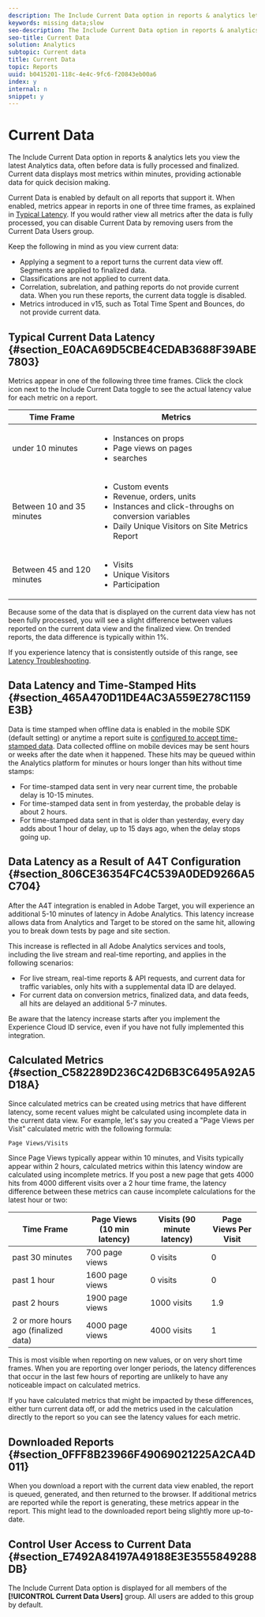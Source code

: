 ```yaml
---
description: The Include Current Data option in reports & analytics lets you view the latest Analytics data, often before data is fully processed and finalized. Current data displays most metrics within minutes, providing actionable data for quick decision making.
keywords: missing data;slow
seo-description: The Include Current Data option in reports & analytics lets you view the latest Analytics data, often before data is fully processed and finalized. Current data displays most metrics within minutes, providing actionable data for quick decision making.
seo-title: Current Data
solution: Analytics
subtopic: Current data
title: Current Data
topic: Reports
uuid: b0415201-118c-4e4c-9fc6-f20843eb00a6
index: y
internal: n
snippet: y
---
```


# Current Data

The Include Current Data option in reports & analytics lets you view the latest Analytics data, often before data is fully processed and finalized. Current data displays most metrics within minutes, providing actionable data for quick decision making.

Current Data is enabled by default on all reports that support it. When enabled, metrics appear in reports in one of three time frames, as explained in [Typical Latency](../data-collection/data-latency.md#section_E0ACA69D5CBE4CEDAB3688F39ABE7803). If you would rather view all metrics after the data is fully processed, you can disable Current Data by removing users from the Current Data Users group.

Keep the following in mind as you view current data:

* Applying a segment to a report turns the current data view off. Segments are applied to finalized data. 
* Classifications are not applied to current data. 
* Correlation, subrelation, and pathing reports do not provide current data. When you run these reports, the current data toggle is disabled. 
* Metrics introduced in v15, such as Total Time Spent and Bounces, do not provide current data.

## Typical Current Data Latency {#section_E0ACA69D5CBE4CEDAB3688F39ABE7803}

Metrics appear in one of the following three time frames. Click the clock icon next to the Include Current Data toggle to see the actual latency value for each metric on a report. 

<table id="table_17C8732F72AD442D87F61DEA919FB3C9"> 
 <thead> 
  <tr> 
   <th colname="col1" class="entry"> Time Frame </th> 
   <th colname="col2" class="entry"> Metrics </th> 
  </tr> 
 </thead>
 <tbody> 
  <tr> 
   <td colname="col1"> under 10 minutes </td> 
   <td colname="col2"> 
    <ul id="ul_17842ECA228041ECA52530660F2F3883"> 
     <li id="li_9600BD79A130471491203B58DAD8211A">Instances on props </li> 
     <li id="li_6DAFCD8CABBD49479F6311D470FEECC3">Page views on pages </li> 
     <li id="li_6FA887313D8545B28BE0D9406ACA7785">searches </li> 
    </ul> </td> 
  </tr> 
  <tr> 
   <td colname="col1"> Between 10 and 35 minutes </td> 
   <td colname="col2"> 
    <ul id="ul_7EEC3D74CB8F48EAA5A8A8C5721D224F"> 
     <li id="li_5EB6C2A2C7E1477AA24C606542EB3783">Custom events </li> 
     <li id="li_954DC0A1D00C462AA6F7A3794BBE75D0">Revenue, orders, units </li> 
     <li id="li_146D4147A9E944FB93CFB03E310BB4B1">Instances and click-throughs on conversion variables </li> 
     <li id="li_0A6BC530455846A8BE4EB888F339FC7A">Daily Unique Visitors on Site Metrics Report </li> 
    </ul> </td> 
  </tr> 
  <tr> 
   <td colname="col1"> Between 45 and 120 minutes </td> 
   <td colname="col2"> 
    <ul id="ul_378552EF78B94DFCB12A34E73095989C"> 
     <li id="li_8C18460A685A480EB6679FA5F5967F5D">Visits </li> 
     <li id="li_E661193463CC475F81DA5810B1C41A05">Unique Visitors </li> 
     <li id="li_C8B819E09C014A1CB6D6CF8B771B7925">Participation </li> 
    </ul> </td> 
  </tr> 
 </tbody> 
</table>

Because some of the data that is displayed on the current data view has not been fully processed, you will see a slight difference between values reported on the current data view and the finalized view. On trended reports, the data difference is typically within 1%.

If you experience latency that is consistently outside of this range, see [Latency Troubleshooting](../data-collection/latency.md#concept_9EEBF15433E3490FBA099925FCAEB1D1).

## Data Latency and Time-Stamped Hits {#section_465A470D11DE4AC3A559E278C1159E3B}

Data is time stamped when offline data is enabled in the mobile SDK (default setting) or anytime a report suite is [configured to accept time-stamped data](https://marketing.adobe.com/resources/help/en_US/sc/implement/timestamp.html). Data collected offline on mobile devices may be sent hours or weeks after the date when it happened. These hits may be queued within the Analytics platform for minutes or hours longer than hits without time stamps:

* For time-stamped data sent in very near current time, the probable delay is 10-15 minutes. 
* For time-stamped data sent in from yesterday, the probable delay is about 2 hours. 
* For time-stamped data sent in that is older than yesterday, every day adds about 1 hour of delay, up to 15 days ago, when the delay stops going up.

## Data Latency as a Result of A4T Configuration {#section_806CE36354FC4C539A0DED9266A5C704}

After the A4T integration is enabled in Adobe Target, you will experience an additional 5-10 minutes of latency in Adobe Analytics. This latency increase allows data from Analytics and Target to be stored on the same hit, allowing you to break down tests by page and site section.

This increase is reflected in all Adobe Analytics services and tools, including the live stream and real-time reporting, and applies in the following scenarios:

* For live stream, real-time reports & API requests, and current data for traffic variables, only hits with a supplemental data ID are delayed. 
* For current data on conversion metrics, finalized data, and data feeds, all hits are delayed an additional 5-7 minutes.

Be aware that the latency increase starts after you implement the Experience Cloud ID service, even if you have not fully implemented this integration.

## Calculated Metrics {#section_C582289D236C42D6B3C6495A92A5D18A}

Since calculated metrics can be created using metrics that have different latency, some recent values might be calculated using incomplete data in the current data view. For example, let's say you created a "Page Views per Visit" calculated metric with the following formula:

```
Page Views/Visits
```

Since Page Views typically appear within 10 minutes, and Visits typically appear within 2 hours, calculated metrics within this latency window are calculated using incomplete metrics. If you post a new page that gets 4000 hits from 4000 different visits over a 2 hour time frame, the latency difference between these metrics can cause incomplete calculations for the latest hour or two: 

|  Time Frame  | Page Views (10 min latency)  | Visits (90 minute latency)  | Page Views Per Visit  |
|---|---|---|---|
|  past 30 minutes  | 700 page views  | 0 visits  | 0  |
|  past 1 hour  | 1600 page views  | 0 visits  | 0  |
|  past 2 hours  | 1900 page views  | 1000 visits  | 1.9  |
|  2 or more hours ago (finalized data)  | 4000 page views  | 4000 visits  | 1  |

This is most visible when reporting on new values, or on very short time frames. When you are reporting over longer periods, the latency differences that occur in the last few hours of reporting are unlikely to have any noticeable impact on calculated metrics.

If you have calculated metrics that might be impacted by these differences, either turn current data off, or add the metrics used in the calculation directly to the report so you can see the latency values for each metric.

## Downloaded Reports {#section_0FFF8B23966F49069021225A2CA4D011}

When you download a report with the current data view enabled, the report is queued, generated, and then returned to the browser. If additional metrics are reported while the report is generating, these metrics appear in the report. This might lead to the downloaded report being slightly more up-to-date.

## Control User Access to Current Data {#section_E7492A84197A49188E3E3555849288DB}

The Include Current Data option is displayed for all members of the **[!UICONTROL Current Data Users]** group. All users are added to this group by default. 
